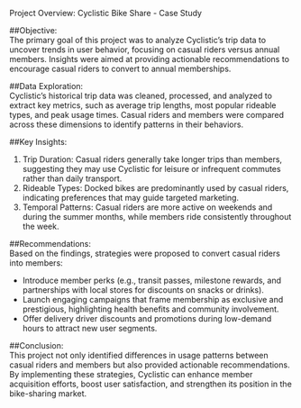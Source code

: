 Project Overview: Cyclistic Bike Share - Case Study  

##Objective:  
The primary goal of this project was to analyze Cyclistic’s trip data to uncover trends in user behavior, focusing on casual riders versus annual members. Insights were aimed at providing actionable recommendations to encourage casual riders to convert to annual memberships.  

##Data Exploration:  
Cyclistic’s historical trip data was cleaned, processed, and analyzed to extract key metrics, such as average trip lengths, most popular rideable types, and peak usage times. Casual riders and members were compared across these dimensions to identify patterns in their behaviors.  

##Key Insights:  
1. Trip Duration: Casual riders generally take longer trips than members, suggesting they may use Cyclistic for leisure or infrequent commutes rather than daily transport.  
2. Rideable Types: Docked bikes are predominantly used by casual riders, indicating preferences that may guide targeted marketing.  
3. Temporal Patterns: Casual riders are more active on weekends and during the summer months, while members ride consistently throughout the week.  

##Recommendations:  
Based on the findings, strategies were proposed to convert casual riders into members:  
- Introduce member perks (e.g., transit passes, milestone rewards, and partnerships with local stores for discounts on snacks or drinks).  
- Launch engaging campaigns that frame membership as exclusive and prestigious, highlighting health benefits and community involvement.  
- Offer delivery driver discounts and promotions during low-demand hours to attract new user segments.  

##Conclusion:  
This project not only identified differences in usage patterns between casual riders and members but also provided actionable recommendations. By implementing these strategies, Cyclistic can enhance member acquisition efforts, boost user satisfaction, and strengthen its position in the bike-sharing market.  

